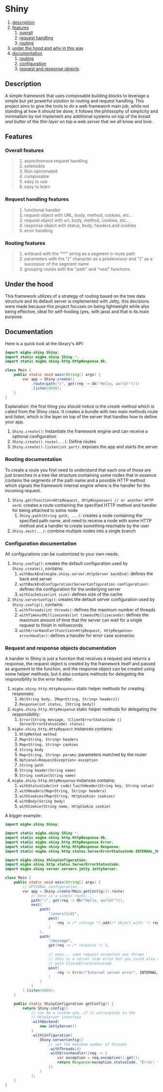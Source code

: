 # Shiny
1. [description](#Description)
1. [features](#features)
    1. [overall](#overall-features)
    1. [request handling](#request-handling)
    1. [routing](#routing-features)
1. [under the hood and why in this way](#under-the-hood)
1. [documentation](#documentation)
    1. [routing](#routing-documentation)
    1. [configuration](#configuration-documentation)
    1. [request and response objects](#request-and-response-objects-documentation)

## Description
A simple framework that uses composable building blocks to leverage
a simple but yet powerful solution to routing and request handling.
This project aims to give the tools to do a web framework main job,
while not standing at how it should be done, it follows the philosophy
of simplicity and minimalism by not implement any additional systems
on top of the _bread and butter_ of the _thin layer on top a web server_
that we all know and love.

## Features
### Overall features
> 1. asynchronous request handling
> 1. extensible
> 1. Non opinionated
> 1. composable
> 1. easy to use
> 1. easy to learn

### Request handling features
> 1. functional handler
> 2. request object with URL, body, method, cookies, etc...
> 2. request object with url, body, method, cookies, etc...
> 3. response object with status, body, headers and cookies
> 4. error handling

### Routing features
> 1. wildcard with the "**" string as a segment in route path
> 2. parameters with the "{" character as a predecessor and "}"
>    as a successor of the segment name
> 3. grouping routes with the "path" and "nest" functions

## Under the hood
This framework utilizes of a strategy of routing based on the tree data
structure and its default server is implemented with Jetty,
this decisions were made because this project focuses on being lightweight
while also being effective, ideal for self-hosting (yes, with java) and that
is its main purpose.

## Documentation
Here is a quick look at the library's API:

```java
import migke.shiny.Shiny;
import static migke.shiny.Shiny.*;
import static migke.shiny.http.HttpResponse.Ok;

class Main {
    public static void main(String[] args) {
        var app = Shiny.create()
            .route(path("/", get(req -> Ok("Hello, world!"))))
            .listen(8080);
    }
}
```

Explanation: the first thing you should notice is the _create_ method which is called from the Shiny class. It creates a bundle with two main methods _route_ and _listen_, which is the layer on top of the server that handles how to define your app.

1. ```Shiny.create()```: Instantiate the framework engine and can receive a optional configuration
1. ```Shiny.create().route(...)```: Define routes
1. ```Shiny.create().listen(int port)```: exposes the app and starts the server

### Routing documentation
To create a route you first need to understand that each one of those are just branches in a tree like structure containing some nodes that in essence contains the segments of the path name and a possible HTTP method which signals the framework internal engine where is the handler for the incoming request.

1. ```Shiny.get(Function<HttpRequest, HttpResponse>) // or another HTTP verb```: creates a route containing the specified HTTP method and handler for being attached to some node
    1. ```Shiny.path(String path, ...)```: creates a node containing the specified path name, and need to receive a node with some HTTP method and a handler to create something reachable by the user
1. ```Shiny.nest(...)```: combine multiple nodes into a single branch

### Configuration documentation
All configurations can be customized to your own needs.

1. ```Shiny.config()```: creates the default configuration used by ```Shiny.create()```, contains:
    1. ```withBackEnd(migke.shiny.server.HttpServer backEnd)```: defines the back end server
    1. ```withBackEndConfiguration(ServerConfiguration configuration)```: defines the configuration for the underlying server
    1. ```withCacheSize(int size)```: defines size of the cache
1. ```Shiny.serverConfig()```: creates the default server configuration used by ```Shiny.config()```, contains:
    1. ```withThreads(int threads)```: defines the maximum number of threads
    1. ```withTimeoutMilliseconds(int timeoutMilliseconds)```: defines the maximum amount of time that the server can wait for a single request to finish in milliseconds
    1. ```withErrorHandler(Function<HttpRequest, HttpResponse> errorHandler)```: defines a handler for error case scenarios

### Request and response objects documentation
A handler in Shiny is just a function that receives a request and returns a response, the request object is created by the framework itself and passed as argument to the function, and the response object can be created using some helper methods, but it also contains methods for delegating the responsibility to the error handler.
1. ```migke.shiny.http.HttpResponse``` static helper methods for creating responses:
    1. ```Ok(String body, [Map<String, String> headers])```
    1. ```Response(int status, [String body])```
1. ```migke.shiny.http.HttpResponse``` static helper methods for delegating the responsibility:
    1. ```Error(String message, (ClientErrorStatusCode || ServerErrorStatusCode) status)```
1. ```migke.shiny.http.HttpRequest``` instances contains: 
    1. ```HttpMethod method```
    1. ```Map<String, String> headers```
    1. ```Map<String, String> cookies```
    1. ```String body```
    1. ```Map<String, String> params```: parameters matched by the router
    1. ```Optional<RequestException> exception```
    1. ```String path```
    1. ```String header(String name)```
    1. ```String cookie(String name)```
1. ```migke.shiny.http.HttpResponse``` instances contains:
    1. ```withStatusCode(int code)```
    1.```withHeader(String key, String value)```
    1. ```withHeaders(Map<String, String> headers)```
    1. ```withCookies(Map<String, HttpCookie> cookies)```
    1. ```withBody(String body)```
    1. ```withCookie(String name, HttpCookie cookie)```

A bigger example:
```java
import migke.shiny.Shiny;

import static migke.shiny.Shiny.*;
import static migke.shiny.http.HttpResponse.Ok;
import static migke.shiny.http.HttpResponse.Error;
import static migke.shiny.http.HttpResponse.Response;
import static migke.shiny.http.status.ServerErrorStatusCode.INTERNAL_SERVER_ERROR;

import migke.shiny.ShinyConfiguration;
import migke.shiny.http.status.ServerErrorStatusCode;
import migke.shiny.server.servers.jetty.JettyServer;

class Main {
    public static void main(String[] args) {
        // OPTIONAL configuration...
        var app = Shiny.create(Main.getConfig()).route(
            // here is a simple route...
            path("/", get(req -> Ok("Hello, world!"))),
            nest(
                path(
                    "/users/{id}",
                    post(
                        req -> /* storage */.add(/* object with: */ req.param("id") /* ... */)
                    )
                ),
                path(
                    "/message",
                    get(req -> /* response */ ),
                        
                    // oops... some request exception was thrown
                    // this is a server side error but you could also call
                    // with ClientErrorStatusCode
                    post(
                        req -> Error("Internal server error", INTERNAL_SERVER_ERROR)
                    )
                )
            )
        ).listen(8080);
    }

    public static ShinyConfiguration getConfig() {
        return Shiny.config()
            // can be a custom one, if it corresponds to the
            // HttpServer interface
            .withBackend(
                new JettyServer()
            )
            .withConfiguration(
                Shiny.serverConfig()
                    // set the maximum number of threads
                    .withThreads(4)
                    .withErrorHandler((req -> {
                        var exception = req.exception().get();
                        return Response(exception.statusCode, "Error: " + exception.getMessage());
                    })
                )
            );
    }
}
```

